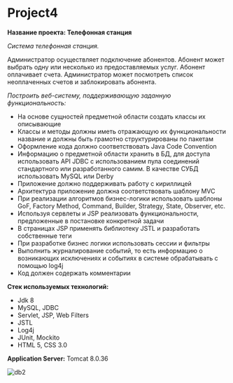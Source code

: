 # Project4

**Название проекта: Телефонная станция**

*Система телефонная станция.*

Администратор осуществляет подключение абонентов. Абонент может выбрать одну или несколько из предоставляемых услуг. Абонент оплачивает счета. Администратор может посмотреть список неоплаченных счетов и заблокировать абонента.

*Построить веб-систему, поддерживающую заданную функциональность:*
- На основе сущностей предметной области создать классы их описывающие
- Классы и методы должны иметь отражающую их функциональности название и должны быть грамотно структурированы по пакетам
- Оформление кода должно соответствовать Java Code Convention
- Информацию о предметной области хранить в БД, для доступа использовать API JDBC с использованием пула соединений стандартного или разработанного самим. В качестве СУБД использовать MySQL или Derby
- Приложение должно поддерживать работу с кириллицей
- Архитектура  приложение должна соответствовать шаблону MVC
- При реализации алгоритмов бизнес-логики  использовать шаблоны GoF, Factory Method, Command, Builder, Strategy, State, Observer, etc.
- Используя сервлеты и JSP реализовать функциональности, предложенные в постановке конкретной задачи
- В страницах JSP применять библиотеку JSTL и разработать собственные теги
- При разработке бизнес логики использовать сессии и фильтры
- Выполнить журналирование событий, то есть информацию о возникающих исключениях и событиях в системе обрабатывать с помощью log4j
- Код должен содержать комментарии




**Стек используемых технологий:**
- Jdk 8
- MySQL, JDBC
- Servlet, JSP, Web Filters
- JSTL
- Log4j
- JUnit, Mockito
- HTML 5, CSS 3.0

**Application Server:**
Tomcat 8.0.36

![db2](https://cloud.githubusercontent.com/assets/18600735/18378124/b07b76c2-7673-11e6-9ba7-f49d8d2dace5.png)


